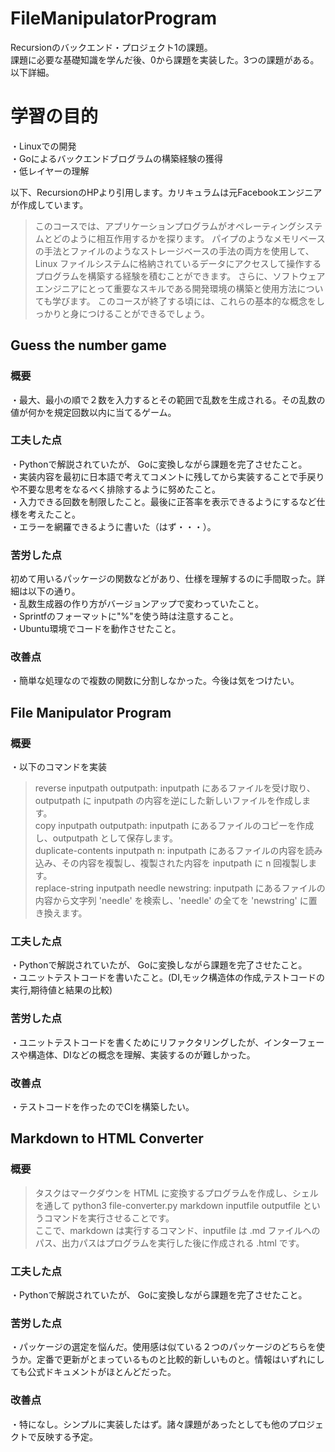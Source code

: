# FileManipulatorProgram
Recursionのバックエンド・プロジェクト1の課題。</br>
課題に必要な基礎知識を学んだ後、0から課題を実装した。3つの課題がある。以下詳細。</br>

# 学習の目的
・Linuxでの開発</br>
・Goによるバックエンドブログラムの構築経験の獲得</br>
・低レイヤーの理解</br>

以下、RecursionのHPより引用します。カリキュラムは元Facebookエンジニアが作成しています。</br>
>このコースでは、アプリケーションプログラムがオペレーティングシステムとどのように相互作用するかを探ります。
パイプのようなメモリベースの手法とファイルのようなストレージベースの手法の両方を使用して、Linux ファイルシステムに格納されているデータにアクセスして操作するプログラムを構築する経験を積むことができます。
さらに、ソフトウェアエンジニアにとって重要なスキルである開発環境の構築と使用方法についても学びます。
このコースが終了する頃には、これらの基本的な概念をしっかりと身につけることができるでしょう。

## Guess the number game 
### 概要
・最大、最小の順で２数を入力するとその範囲で乱数を生成される。その乱数の値が何かを規定回数以内に当てるゲーム。
### 工夫した点
・Pythonで解説されていたが、 Goに変換しながら課題を完了させたこと。</br>
・実装内容を最初に日本語で考えてコメントに残してから実装することで手戻りや不要な思考をなるべく排除するように努めたこと。</br>
・入力できる回数を制限したこと。最後に正答率を表示できるようにするなど仕様を考えたこと。</br>
・エラーを網羅できるように書いた（はず・・・）。</br>
### 苦労した点
初めて用いるパッケージの関数などがあり、仕様を理解するのに手間取った。詳細は以下の通り。</br>
・乱数生成器の作り方がバージョンアップで変わっていたこと。</br>
・Sprintfのフォーマットに"%"を使う時は注意すること。</br>
・Ubuntu環境でコードを動作させたこと。</br>
### 改善点
・簡単な処理なので複数の関数に分割しなかった。今後は気をつけたい。</br>

## File Manipulator Program
### 概要
・以下のコマンドを実装</br>

>reverse inputpath outputpath: inputpath にあるファイルを受け取り、outputpath に inputpath の内容を逆にした新しいファイルを作成します。</br>
copy inputpath outputpath: inputpath にあるファイルのコピーを作成し、outputpath として保存します。</br>
duplicate-contents inputpath n: inputpath にあるファイルの内容を読み込み、その内容を複製し、複製された内容を inputpath に n 回複製します。</br>
replace-string inputpath needle newstring: inputpath にあるファイルの内容から文字列 'needle' を検索し、'needle' の全てを 'newstring' に置き換えます。</br>
### 工夫した点
・Pythonで解説されていたが、 Goに変換しながら課題を完了させたこと。</br>
・ユニットテストコードを書いたこと。(DI,モック構造体の作成,テストコードの実行,期待値と結果の比較)</br>
### 苦労した点
・ユニットテストコードを書くためにリファクタリングしたが、インターフェースや構造体、DIなどの概念を理解、実装するのが難しかった。</br>
### 改善点
・テストコードを作ったのでCIを構築したい。</br>

## Markdown to HTML Converter
### 概要
>タスクはマークダウンを HTML に変換するプログラムを作成し、シェルを通して python3 file-converter.py markdown inputfile outputfile というコマンドを実行させることです。</br>ここで、markdown は実行するコマンド、inputfile は .md ファイルへのパス、出力パスはプログラムを実行した後に作成される .html です。</br>

### 工夫した点
・Pythonで解説されていたが、 Goに変換しながら課題を完了させたこと。</br>
### 苦労した点
・パッケージの選定を悩んだ。使用感は似ている２つのパッケージのどちらを使うか。定番で更新がとまっているものと比較的新しいものと。情報はいずれにしても公式ドキュメントがほとんどだった。
### 改善点
・特になし。シンプルに実装したはず。諸々課題があったとしても他のプロジェクトで反映する予定。